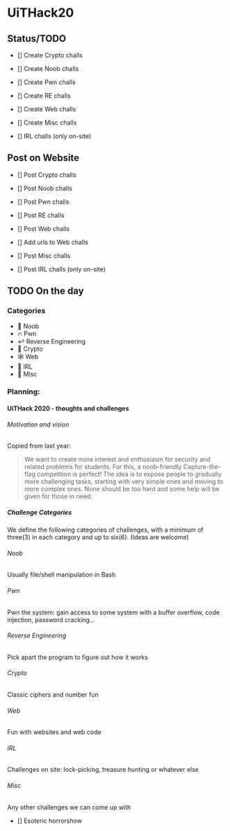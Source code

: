 # UiTHack20

## Status/TODO
- [] Create Crypto challs
    
- [] Create Noob challs

- [] Create Pwn challs

- [] Create RE challs

- [] Create Web challs

- [] Create Misc challs

- [] IRL challs (only on-site)

## Post on Website
- [] Post Crypto challs
    
- [] Post Noob challs

- [] Post Pwn challs

- [] Post RE challs

- [] Post Web challs

- [] Add urls to Web challs


- [] Post Misc challs

- [] Post IRL challs (only on-site)

## TODO On the day

### Categories
* :baby: Noob
* :fire: Pwn
* :leftwards_arrow_with_hook: Reverse Engineering
* :closed_lock_with_key: Crypto
* :spider_web: Web
* :runner: IRL
* :rainbow: Misc

### Planning:


#### UiTHack 2020 - thoughts and challenges

###### Motivation and vision

Copied from last year:
> We want to create more interest and enthusiasm for security and related problems for students. 
> For this, a noob-friendly Capture-the-flag competition is perfect!
> The idea is to expose people to gradually more challenging tasks, starting with very simple ones and moving to more complex ones. None should be too hard and some help will be given for those in need. 

##### Challenge Categories
We define the following categories of challenges, with a minimum of three(3) in each category and up to six(6). (Ideas are welcome)

###### Noob
Usually file/shell manipulation in Bash

###### Pwn
Pwn the system: gain access to some system with a buffer overflow, code injection, password cracking...

###### Reverse Engineering
Pick apart the program to figure out how it works

###### Crypto
Classic ciphers and number fun 

###### Web
Fun with websites and web code

###### IRL
Challenges on site: lock-picking, treasure hunting or whatever else

###### Misc
Any other challenges we can come up with
- [] Esoteric horrorshow